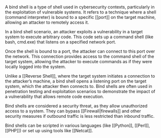 A bind shell is a type of shell used in cybersecurity contexts, particularly in the exploitation of vulnerable systems. It refers to a technique where a shell (command interpreter) is bound to a specific [[port]] on the target machine, allowing an attacker to remotely access it.

In a bind shell scenario, an attacker exploits a vulnerability in a target system to execute arbitrary code. This code sets up a command shell (like bash, cmd.exe) that listens on a specified network port.

Once the shell is bound to a port, the attacker can connect to this port over the network. This connection provides access to the command shell of the target system, allowing the attacker to execute commands as if they were locally logged into the system.

Unlike a [[Reverse Shell]], where the target system initiates a connection to the attacker’s machine, a bind shell opens a listening port on the target system, which the attacker then connects to. Bind shells are often used in penetration testing and exploitation scenarios to demonstrate the impact of a vulnerability that allows remote code execution.

Bind shells are considered a security threat, as they allow unauthorized access to a system. They can bypass [[Firewall|firewalls]] and other security measures if outbound traffic is less restricted than inbound traffic.

Bind shells can be scripted in various languages (like [[Python]], [[Perl]], [[PHP]]) or set up using tools like [[Netcat]].
